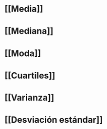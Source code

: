 # [[Media]] 

# [[Mediana]]

# [[Moda]]

# [[Cuartiles]]

# [[Varianza]]

# [[Desviación estándar]]
